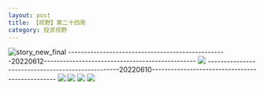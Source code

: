```yaml
---
layout: post
title: 【视野】第二十四周
category: 投资视野
---
```

![story_new_final](http://rh8cub8wq.hd-bkt.clouddn.com/img/story_new_final_0322.png)
--------------------------------------------------20220612------------------------------------------------
![](http://rfbyavrvr.hd-bkt.clouddn.com/img/factors-220613-1.jpg)
--------------------------------------------------20220610------------------------------------------------
![](http://rfbyavrvr.hd-bkt.clouddn.com/img/factors-220610-4.jpg)
![](http://rfbyavrvr.hd-bkt.clouddn.com/img/factors-220610-1.jpg)
![](http://rfbyavrvr.hd-bkt.clouddn.com/img/factors-220610-2.jpg)
![](http://rfbyavrvr.hd-bkt.clouddn.com/img/jin-220611-1.jpg)

  




